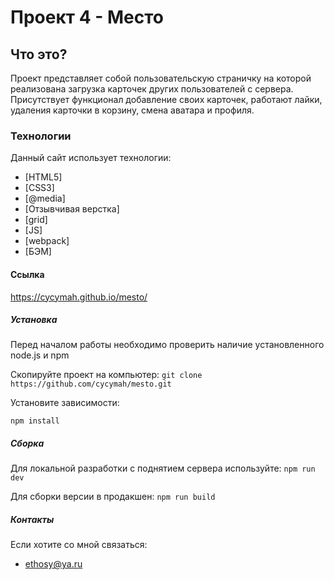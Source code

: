 # Проект 4 - Место
## Что это?

Проект представляет собой пользовательскую страничку на которой реализована загрузка карточек других пользователей с сервера. Присутствует функционал добавление своих карточек, работают лайки, удаления карточки в корзину, смена аватара и профиля.

### Технологии

Данный сайт использует технологии:

* [HTML5]
* [CSS3]  
* [@media]
* [Отзывчивая верстка]
* [grid]
* [JS]
* [webpack]
* [БЭМ]

#### Ссылка

  https://cycymah.github.io/mesto/

##### Установка

Перед началом работы необходимо проверить наличие установленного node.js и npm

Скопируйте проект на компьютер:
`git clone https://github.com/cycymah/mesto.git`

Установите зависимости:

`npm install`

##### Сборка

Для локальной разработки с поднятием сервера используйте:
`npm run dev`

Для сборки версии в продакшен:
`npm run build`

##### Контакты

Если хотите со мной связаться:

- ethosy@ya.ru


